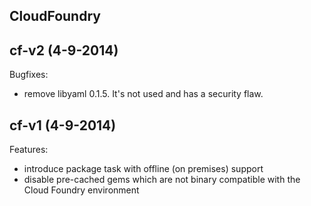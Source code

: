 ## CloudFoundry

## cf-v2 (4-9-2014)

Bugfixes:

* remove libyaml 0.1.5. It's not used and has a security flaw.

## cf-v1 (4-9-2014)

Features:

* introduce package task with offline (on premises) support
* disable pre-cached gems which are not binary compatible with the Cloud Foundry environment
